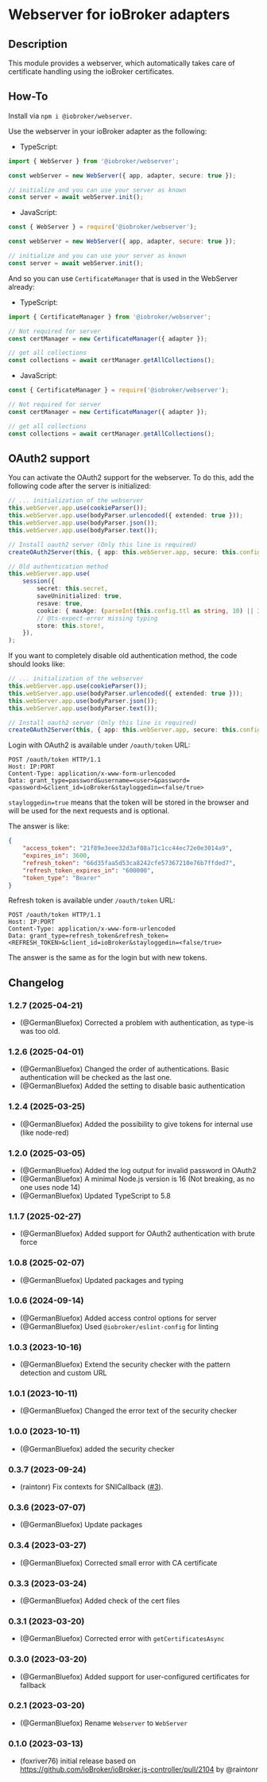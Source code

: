 # Webserver for ioBroker adapters

## Description

This module provides a webserver, which automatically takes care of
certificate handling using the ioBroker certificates.

## How-To

Install via `npm i @iobroker/webserver`.

Use the webserver in your ioBroker adapter as the following:

-   TypeScript:

```typescript
import { WebServer } from '@iobroker/webserver';

const webServer = new WebServer({ app, adapter, secure: true });

// initialize and you can use your server as known
const server = await webServer.init();
```

-   JavaScript:

```javascript
const { WebServer } = require('@iobroker/webserver');

const webServer = new WebServer({ app, adapter, secure: true });

// initialize and you can use your server as known
const server = await webServer.init();
```

And so you can use `CertificateManager` that is used in the WebServer already:

-   TypeScript:

```typescript
import { CertificateManager } from '@iobroker/webserver';

// Not required for server
const certManager = new CertificateManager({ adapter });

// get all collections
const collections = await certManager.getAllCollections();
```

-   JavaScript:

```javascript
const { CertificateManager } = require('@iobroker/webserver');

// Not required for server
const certManager = new CertificateManager({ adapter });

// get all collections
const collections = await certManager.getAllCollections();
```

## OAuth2 support
You can activate the OAuth2 support for the webserver. To do this, add the following code after the server is initialized:

```typescript
// ... initialization of the webserver        
this.webServer.app.use(cookieParser());
this.webServer.app.use(bodyParser.urlencoded({ extended: true }));
this.webServer.app.use(bodyParser.json());
this.webServer.app.use(bodyParser.text());

// Install oauth2 server (Only this line is required)
createOAuth2Server(this, { app: this.webServer.app, secure: this.config.secure, withSession: true });

// Old authentication method
this.webServer.app.use(
    session({
        secret: this.secret,
        saveUninitialized: true,
        resave: true,
        cookie: { maxAge: (parseInt(this.config.ttl as string, 10) || 3600) * 1000, httpOnly: false }, // default TTL
        // @ts-expect-error missing typing
        store: this.store!,
    }),
);
```

If you want to completely disable old authentication method, the code should looks like:
```typescript
// ... initialization of the webserver        
this.webServer.app.use(cookieParser());
this.webServer.app.use(bodyParser.urlencoded({ extended: true }));
this.webServer.app.use(bodyParser.json());
this.webServer.app.use(bodyParser.text());

// Install oauth2 server (Only this line is required)
createOAuth2Server(this, { app: this.webServer.app, secure: this.config.secure });
```

Login with OAuth2 is available under `/oauth/token` URL:

```http
POST /oauth/token HTTP/1.1
Host: IP:PORT
Content-Type: application/x-www-form-urlencoded
Data: grant_type=password&username=<user>&password=<password>&client_id=ioBroker&stayloggedin=<false/true>
```
`stayloggedin=true` means that the token will be stored in the browser and will be used for the next requests and is optional.

The answer is like:
```json
{
    "access_token": "21f89e3eee32d3af08a71c1cc44ec72e0e3014a9",
    "expires_in": 3600,
    "refresh_token": "66d35faa5d53ca8242cfe57367210e76b7ffded7",
    "refresh_token_expires_in": "600000",
    "token_type": "Bearer"
}
```          

Refresh token is available under `/oauth/token` URL:

```http
POST /oauth/token HTTP/1.1
Host: IP:PORT
Content-Type: application/x-www-form-urlencoded
Data: grant_type=refresh_token&refresh_token=<REFRESH_TOKEN>&client_id=ioBroker&stayloggedin=<false/true>
```

The answer is the same as for the login but with new tokens.

## Changelog

<!--
  Placeholder for the next version (at the beginning of the line):
  ### **WORK IN PROGRESS**
-->
### 1.2.7 (2025-04-21)

- (@GermanBluefox) Corrected a problem with authentication, as type-is was too old.

### 1.2.6 (2025-04-01)

- (@GermanBluefox) Changed the order of authentications. Basic authentication will be checked as the last one.
- (@GermanBluefox) Added the setting to disable basic authentication

### 1.2.4 (2025-03-25)
  
- (@GermanBluefox) Added the possibility to give tokens for internal use (like node-red)

### 1.2.0 (2025-03-05)

-   (@GermanBluefox) Added the log output for invalid password in OAuth2
-   (@GermanBluefox) A minimal Node.js version is 16 (Not breaking, as no one uses node 14)
-   (@GermanBluefox) Updated TypeScript to 5.8

### 1.1.7 (2025-02-27)

-   (@GermanBluefox) Added support for OAuth2 authentication with brute force

### 1.0.8 (2025-02-07)

-   (@GermanBluefox) Updated packages and typing

### 1.0.6 (2024-09-14)

-   (@GermanBluefox) Added access control options for server
-   (@GermanBluefox) Used `@iobroker/eslint-config` for linting

### 1.0.3 (2023-10-16)

-   (@GermanBluefox) Extend the security checker with the pattern detection and custom URL

### 1.0.1 (2023-10-11)

-   (@GermanBluefox) Changed the error text of the security checker

### 1.0.0 (2023-10-11)

-   (@GermanBluefox) added the security checker

### 0.3.7 (2023-09-24)

-   (raintonr) Fix contexts for SNICallback ([#3](https://github.com/ioBroker/webserver/issues/3)).

### 0.3.6 (2023-07-07)

-   (@GermanBluefox) Update packages

### 0.3.4 (2023-03-27)

-   (@GermanBluefox) Corrected small error with CA certificate

### 0.3.3 (2023-03-24)

-   (@GermanBluefox) Added check of the cert files

### 0.3.1 (2023-03-20)

-   (@GermanBluefox) Corrected error with `getCertificatesAsync`

### 0.3.0 (2023-03-20)

-   (@GermanBluefox) Added support for user-configured certificates for fallback

### 0.2.1 (2023-03-20)

-   (@GermanBluefox) Rename `Webserver` to `WebServer`

### 0.1.0 (2023-03-13)

-   (foxriver76) initial release based on https://github.com/ioBroker/ioBroker.js-controller/pull/2104 by @raintonr
